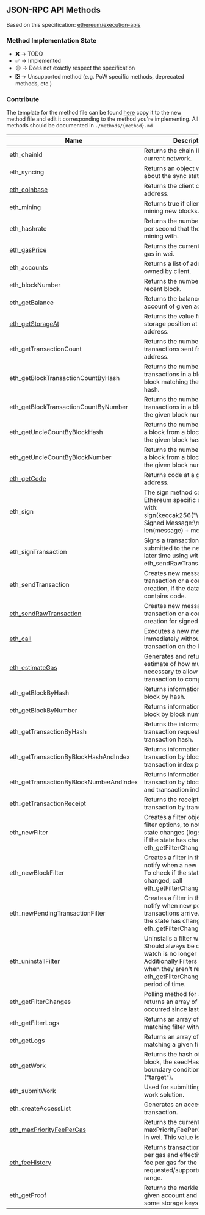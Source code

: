 ## JSON-RPC API Methods

Based on this specification:
[ethereum/execution-apis](https://github.com/ethereum/execution-apis)

### Method Implementation State

- ❌ -> TODO
- ✅ -> Implemented
- 🟡 -> Does not exactly respect the specification
- ❎ -> Unsupported method (e.g. PoW specific methods, deprecated methods, etc.)

### Contribute

The template for the method file can be found
[here](docs/contributing/method_template.md) copy it to the new method file and
edit it corresponding to the method you're implementing. All methods should be
documented in `./methods/{method}.md`

| Name                                                              | Description                                                                                                                                                                                        | State |
| ----------------------------------------------------------------- | -------------------------------------------------------------------------------------------------------------------------------------------------------------------------------------------------- | ----- |
| eth_chainId                                                       | Returns the chain ID of the current network.                                                                                                                                                       | ✅    |
| eth_syncing                                                       | Returns an object with data about the sync status or false.                                                                                                                                        | ✅    |
| [eth_coinbase](./methods/eth_coinbase.md)                         | Returns the client coinbase address.                                                                                                                                                               | ❎    |
| eth_mining                                                        | Returns true if client is actively mining new blocks.                                                                                                                                              | ❎    |
| eth_hashrate                                                      | Returns the number of hashes per second that the node is mining with.                                                                                                                              | ❎    |
| [eth_gasPrice](./methods/eth_gasPrice.md)                         | Returns the current price per gas in wei.                                                                                                                                                          | ✅    |
| eth_accounts                                                      | Returns a list of addresses owned by client.                                                                                                                                                       | ❌    |
| eth_blockNumber                                                   | Returns the number of most recent block.                                                                                                                                                           | ✅    |
| eth_getBalance                                                    | Returns the balance of the account of given address.                                                                                                                                               | ✅    |
| [eth_getStorageAt](./methods/eth_getStorageAt.md)                 | Returns the value from a storage position at a given address.                                                                                                                                      | ✅    |
| eth_getTransactionCount                                           | Returns the number of transactions sent from an address.                                                                                                                                           | ✅    |
| eth_getBlockTransactionCountByHash                                | Returns the number of transactions in a block from a block matching the given block hash.                                                                                                          | ✅    |
| eth_getBlockTransactionCountByNumber                              | Returns the number of transactions in a block matching the given block number.                                                                                                                     | ✅    |
| eth_getUncleCountByBlockHash                                      | Returns the number of uncles in a block from a block matching the given block hash.                                                                                                                | ❎    |
| eth_getUncleCountByBlockNumber                                    | Returns the number of uncles in a block from a block matching the given block number.                                                                                                              | ❎    |
| [eth_getCode](./methods/eth_getCode.md)                           | Returns code at a given address.                                                                                                                                                                   | ✅    |
| eth_sign                                                          | The sign method calculates an Ethereum specific signature with: sign(keccak256("\x19Ethereum Signed Message:\n" + len(message) + message))).                                                       | ❎    |
| eth_signTransaction                                               | Signs a transaction that can be submitted to the network at a later time using with eth_sendRawTransaction.                                                                                        | ❎    |
| eth_sendTransaction                                               | Creates new message call transaction or a contract creation, if the data field contains code.                                                                                                      | ❎    |
| [eth_sendRawTransaction](./methods/eth_sendRawTransaction.md)     | Creates new message call transaction or a contract creation for signed transactions.                                                                                                               | ✅    |
| [eth_call](./methods/eth_call.md)                                 | Executes a new message call immediately without creating a transaction on the blockchain.                                                                                                          | ✅    |
| [eth_estimateGas](./methods/eth_estimateGas.md)                   | Generates and returns an estimate of how much gas is necessary to allow the transaction to complete.                                                                                               | ✅    |
| eth_getBlockByHash                                                | Returns information about a block by hash.                                                                                                                                                         | ✅    |
| eth_getBlockByNumber                                              | Returns information about a block by block number.                                                                                                                                                 | ✅    |
| eth_getTransactionByHash                                          | Returns the information about a transaction requested by transaction hash.                                                                                                                         | ✅    |
| eth_getTransactionByBlockHashAndIndex                             | Returns information about a transaction by block hash and transaction index position.                                                                                                              | ✅    |
| eth_getTransactionByBlockNumberAndIndex                           | Returns information about a transaction by block number and transaction index position.                                                                                                            | ✅    |
| eth_getTransactionReceipt                                         | Returns the receipt of a transaction by transaction hash.                                                                                                                                          | ✅    |
| eth_newFilter                                                     | Creates a filter object, based on filter options, to notify when the state changes (logs). To check if the state has changed, call eth_getFilterChanges.                                           | ❌    |
| eth_newBlockFilter                                                | Creates a filter in the node, to notify when a new block arrives. To check if the state has changed, call eth_getFilterChanges.                                                                    | ❌    |
| eth_newPendingTransactionFilter                                   | Creates a filter in the node, to notify when new pending transactions arrive. To check if the state has changed, call eth_getFilterChanges.                                                        | ❌    |
| eth_uninstallFilter                                               | Uninstalls a filter with given id. Should always be called when watch is no longer needed. Additionally Filters timeout when they aren't requested with eth_getFilterChanges for a period of time. | ❌    |
| eth_getFilterChanges                                              | Polling method for a filter, which returns an array of logs which occurred since last poll.                                                                                                        | ❌    |
| eth_getFilterLogs                                                 | Returns an array of all logs matching filter with given id.                                                                                                                                        | ❌    |
| eth_getLogs                                                       | Returns an array of all logs matching a given filter object.                                                                                                                                       | ✅    |
| eth_getWork                                                       | Returns the hash of the current block, the seedHash, and the boundary condition to be met ("target").                                                                                              | ❎    |
| eth_submitWork                                                    | Used for submitting a proof-of-work solution.                                                                                                                                                      | ❎    |
| eth_createAccessList                                              | Generates an access list for a transaction.                                                                                                                                                        |       |
| [eth_maxPriorityFeePerGas](./methods/eth_maxPriorityFeePerGas.md) | Returns the current maxPriorityFeePerGas per gas in wei. This value is equal to 0.                                                                                                                 | 🟡    |
| [eth_feeHistory](./methods/eth_feeHistory.md)                     | Returns transaction base fee per gas and effective priority fee per gas for the requested/supported block range.                                                                                   | 🟡    |
| eth_getProof                                                      | Returns the merkle proof for a given account and optionally some storage keys.                                                                                                                     | ✅    |
